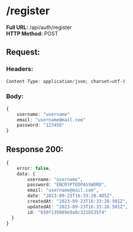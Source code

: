 # /register
**Full URL:** /api/auth/register  
**HTTP Method:** POST  
## Request:
### Headers:
```ts
Content-Type: application/json; charset=utf-8
```

### Body:
```ts
{
    username: "username"
    email: "username@mail.com"
    password: "123456"
}
```

## Response **200**:
```ts
{
    error: false,
    data: {
        username: "username",
        password: "ENCRYPTEDPASSWORD",
        email: "username@mail.com",
        date: "2023-09-23T16:33:20.485Z",
        createdAt: "2023-09-23T16:33:20.501Z",
        updatedAt: "2023-09-23T16:33:20.501Z",
        id: "650f135089e9a8c321b535f4"
  }
}
```